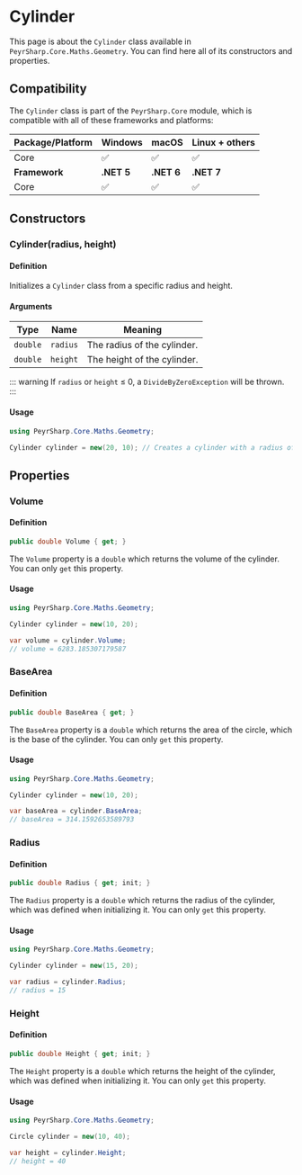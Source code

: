 # Cylinder
This page is about the `Cylinder` class available in `PeyrSharp.Core.Maths.Geometry`.
You can find here all of its constructors and properties.

## Compatibility

The `Cylinder` class is part of the `PeyrSharp.Core` module, which is compatible with all of these frameworks and platforms:

| Package/Platform 	| Windows 	| macOS 	| Linux + others 	|
|------------------	|---------	|-------	|----------------	|
| Core            	| ✅       	| ✅     	| ✅              	|
| **Framework**         | **.NET 5** | **.NET 6**  | **.NET 7** |
| Core            	| ✅       	| ✅     	| ✅              	|

## Constructors
### Cylinder(radius, height)
#### Definition
Initializes a `Cylinder` class from a specific radius and height.

#### Arguments

| Type     	| Name     	| Meaning                 	|
|----------	|----------	|-------------------------	|
| `double` 	| `radius` 	| The radius of the cylinder. 	|
| `double` 	| `height` 	| The height of the cylinder. 	|

::: warning
If `radius` or `height` ≤ 0, a `DivideByZeroException` will be thrown.
:::

#### Usage

~~~ c#
using PeyrSharp.Core.Maths.Geometry;

Cylinder cylinder = new(20, 10); // Creates a cylinder with a radius of 20, and a height of 10
~~~
## Properties
### Volume
#### Definition
~~~ c#
public double Volume { get; }
~~~

The `Volume` property is a `double` which returns the volume of the cylinder. You can only `get` this property.

#### Usage

~~~ c#
using PeyrSharp.Core.Maths.Geometry;

Cylinder cylinder = new(10, 20);

var volume = cylinder.Volume;
// volume = 6283.185307179587
~~~

### BaseArea
#### Definition
~~~ c#
public double BaseArea { get; }
~~~

The `BaseArea` property is a `double` which returns the area of the circle, which is the base of the cylinder. You can only `get` this property.

#### Usage

~~~ c#
using PeyrSharp.Core.Maths.Geometry;

Cylinder cylinder = new(10, 20);

var baseArea = cylinder.BaseArea;
// baseArea = 314.1592653589793
~~~

### Radius
#### Definition
~~~ c#
public double Radius { get; init; }
~~~

The `Radius` property is a `double` which returns the radius of the cylinder, which was defined when initializing it. You can only `get` this property.

#### Usage

~~~ c#
using PeyrSharp.Core.Maths.Geometry;

Cylinder cylinder = new(15, 20);

var radius = cylinder.Radius;
// radius = 15
~~~

### Height
#### Definition
~~~ c#
public double Height { get; init; }
~~~

The `Height` property is a `double` which returns the height of the cylinder, which was defined when initializing it. You can only `get` this property.

#### Usage

~~~ c#
using PeyrSharp.Core.Maths.Geometry;

Circle cylinder = new(10, 40);

var height = cylinder.Height;
// height = 40
~~~